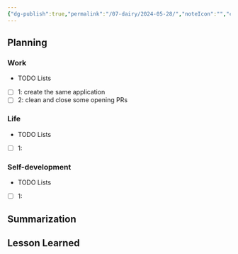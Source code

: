 ```yaml
---
{"dg-publish":true,"permalink":"/07-dairy/2024-05-28/","noteIcon":"","created":"2024-05-28T06:48:15.461+02:00","updated":"2024-05-28T06:48:48.010+02:00"}
---
```


## Planning 
### Work
- TODO Lists
- [ ] 1: create the same application
- [ ] 2: clean and close some opening PRs
### Life
- TODO Lists
- [ ] 1:
### Self-development
- TODO Lists
- [ ] 1:
## Summarization

## Lesson Learned
